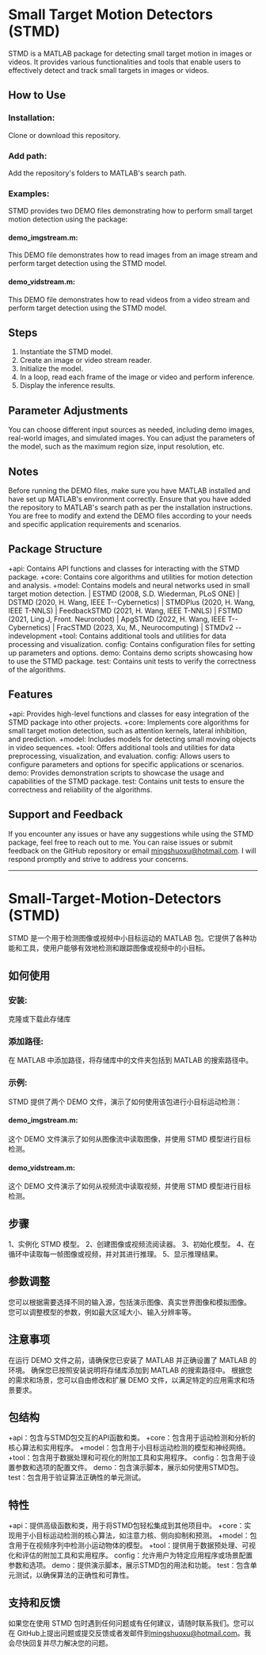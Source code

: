 # Small Target Motion Detectors (STMD)

STMD is a MATLAB package for detecting small target motion in images or videos. It provides various functionalities and tools that enable users to effectively detect and track small targets in images or videos.

## How to Use
### Installation: 
Clone or download this repository.
### Add path: 
Add the repository's folders to MATLAB's search path.
### Examples: 
STMD provides two DEMO files demonstrating how to perform small target motion detection using the package:
#### demo_imgstream.m: 
This DEMO file demonstrates how to read images from an image stream and perform target detection using the STMD model.
#### demo_vidstream.m: 
This DEMO file demonstrates how to read videos from a video stream and perform target detection using the STMD model.

## Steps
1. Instantiate the STMD model.
2. Create an image or video stream reader.
3. Initialize the model.
4. In a loop, read each frame of the image or video and perform inference.
5. Display the inference results.

## Parameter Adjustments
You can choose different input sources as needed, including demo images, real-world images, and simulated images.
You can adjust the parameters of the model, such as the maximum region size, input resolution, etc.

## Notes
Before running the DEMO files, make sure you have MATLAB installed and have  set up MATLAB's environment correctly.
Ensure that you have added the repository to MATLAB's search path as per the installation instructions.
You are free to modify and extend the DEMO files according to your needs and specific application requirements and scenarios.

## Package Structure
+api: Contains API functions and classes for interacting with the STMD package.
+core: Contains core algorithms and utilities for motion detection and analysis.
+model: Contains models and neural networks used in small target motion detection.
	|  ESTMD           	(2008, S.D. Wiederman, PLoS ONE)
 	|  DSTMD           	(2020, H. Wang, IEEE T--Cybernetics)
 	|  STMDPlus        	(2020, H. Wang, IEEE T-NNLS)
 	|  FeedbackSTMD    	(2021, H. Wang, IEEE T-NNLS)
 	|  FSTMD           	(2021, Ling J, Front. Neurorobot)
 	|  ApgSTMD         	(2022, H. Wang, IEEE T--Cybernetics)
   	|  FracSTMD        	(2023, Xu, M., Neurocomputing)
 	|  STMDv2          	--indevelopment
+tool: Contains additional tools and utilities for data processing and visualization.
config: Contains configuration files for setting up parameters and options.
demo: Contains demo scripts showcasing how to use the STMD package.
test: Contains unit tests to verify the correctness of the algorithms.

## Features
+api: Provides high-level functions and classes for easy integration of the STMD package into other projects.
+core: Implements core algorithms for small target motion detection, such as attention kernels, lateral inhibition, and prediction.
+model: Includes models for detecting small moving objects in video sequences.
+tool: Offers additional tools and utilities for data preprocessing, visualization, and evaluation.
config: Allows users to configure parameters and options for specific applications or scenarios.
demo: Provides demonstration scripts to showcase the usage and capabilities of the STMD package.
test: Contains unit tests to ensure the correctness and reliability of the algorithms.

## Support and Feedback
If you encounter any issues or have any suggestions while using the STMD package, feel free to reach out to me. You can raise issues or submit feedback on the GitHub repository or email <mingshuoxu@hotmail.com>. I will respond promptly and strive to address your concerns.

--------------------------------------------------------------------------
# Small-Target-Motion-Detectors (STMD)

STMD 是一个用于检测图像或视频中小目标运动的 MATLAB 包。它提供了各种功能和工具，使用户能够有效地检测和跟踪图像或视频中的小目标。

## 如何使用
### 安装: 
克隆或下载此存储库
### 添加路径: 
在 MATLAB 中添加路径，将存储库中的文件夹包括到 MATLAB 的搜索路径中。
### 示例: 
STMD 提供了两个 DEMO 文件，演示了如何使用该包进行小目标运动检测：
#### demo_imgstream.m: 
这个 DEMO 文件演示了如何从图像流中读取图像，并使用 STMD 模型进行目标检测。
#### demo_vidstream.m: 
这个 DEMO 文件演示了如何从视频流中读取视频，并使用 STMD 模型进行目标检测。

## 步骤
1、实例化 STMD 模型。
2、创建图像或视频流阅读器。
3、初始化模型。
4、在循环中读取每一帧图像或视频，并对其进行推理。
5、显示推理结果。

## 参数调整
您可以根据需要选择不同的输入源，包括演示图像、真实世界图像和模拟图像。
您可以调整模型的参数，例如最大区域大小、输入分辨率等。

## 注意事项
在运行 DEMO 文件之前，请确保您已安装了 MATLAB 并正确设置了 MATLAB 的环境。
确保您已按照安装说明将存储库添加到 MATLAB 的搜索路径中。
根据您的需求和场景，您可以自由修改和扩展 DEMO 文件，以满足特定的应用需求和场景要求。

## 包结构
+api：包含与STMD包交互的API函数和类。
+core：包含用于运动检测和分析的核心算法和实用程序。
+model：包含用于小目标运动检测的模型和神经网络。
+tool：包含用于数据处理和可视化的附加工具和实用程序。
config：包含用于设置参数和选项的配置文件。
demo：包含演示脚本，展示如何使用STMD包。
test：包含用于验证算法正确性的单元测试。

## 特性
+api：提供高级函数和类，用于将STMD包轻松集成到其他项目中。
+core：实现用于小目标运动检测的核心算法，如注意力核、侧向抑制和预测。
+model：包含用于在视频序列中检测小运动物体的模型。
+tool：提供用于数据预处理、可视化和评估的附加工具和实用程序。
config：允许用户为特定应用程序或场景配置参数和选项。
demo：提供演示脚本，展示STMD包的用法和功能。
test：包含单元测试，以确保算法的正确性和可靠性。

## 支持和反馈
如果您在使用 STMD 包时遇到任何问题或有任何建议，请随时联系我们。您可以在 GitHub上提出问题或提交反馈或者发邮件到<mingshuoxu@hotmail.com>。我会尽快回复并尽力解决您的问题。
